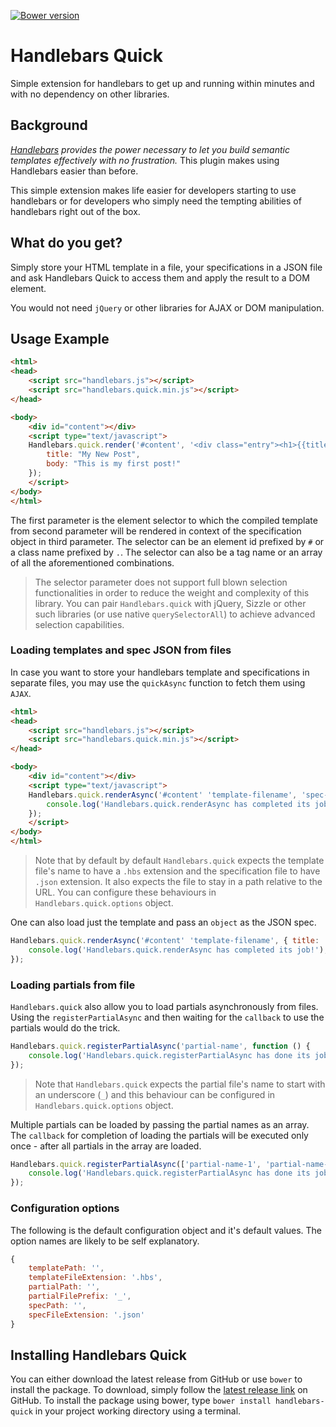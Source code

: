 [![Bower version](https://badge.fury.io/bo/handlebars-quick.svg)](https://github.com/shamasis/handlebars-quick.git)

# Handlebars Quick

Simple extension for handlebars to get up and running within minutes and with no dependency on other libraries.

## Background

_[Handlebars](http://handlebarsjs.com) provides the power necessary to let you build semantic templates effectively with
no frustration._ This plugin makes using Handlebars easier than before.

This simple extension makes life easier for developers starting to use handlebars or for developers who simply need the
tempting abilities of handlebars right out of the box.

## What do you get?

Simply store your HTML template in a file, your specifications in a JSON file and ask Handlebars Quick to access them and
apply the result to a DOM element.

You would not need `jQuery` or other libraries for AJAX or DOM manipulation.

## Usage Example

```html
<html>
<head>
    <script src="handlebars.js"></script>
    <script src="handlebars.quick.min.js"></script>
</head>

<body>
    <div id="content"></div>
    <script type="text/javascript">
    Handlebars.quick.render('#content', '<div class="entry"><h1>{{title}}</h1><div class="body">{{body}}</div></div>', {
        title: "My New Post",
        body: "This is my first post!"
    });
    </script>
</body>
</html>
```

The first parameter is the element selector to which the compiled template from second parameter will be rendered in
context of the specification object in third parameter. The selector can be an element id prefixed by `#` or a class
name prefixed by `.`. The selector can also be a tag name or an array of all the aforementioned combinations.

> The selector parameter does not support full blown selection functionalities in order to reduce the weight and
> complexity of this library. You can pair `Handlebars.quick` with jQuery, Sizzle or other such libraries (or use
> native `querySelectorAll`) to achieve advanced selection capabilities.

### Loading templates and spec JSON from files

In case you want to store your handlebars template and specifications in separate files, you may use the `quickAsync`
function to fetch them using `AJAX`.

```html
<html>
<head>
    <script src="handlebars.js"></script>
    <script src="handlebars.quick.min.js"></script>
</head>

<body>
    <div id="content"></div>
    <script type="text/javascript">
    Handlebars.quick.renderAsync('#content' 'template-filename', 'spec-filename', function () {
        console.log('Handlebars.quick.renderAsync has completed its job!');
    });
    </script>
</body>
</html>
```

> Note that by default by default `Handlebars.quick` expects the template file's name to have a `.hbs` extension and the
> specification file to have `.json` extension. It also expects the file to stay in a path relative to the URL. You can
> configure these behaviours in `Handlebars.quick.options` object.

One can also load just the template and pass an `object` as the JSON spec.

```javascript
Handlebars.quick.renderAsync('#content' 'template-filename', { title: 'sherlock', body: 'watson' }, function () {
    console.log('Handlebars.quick.renderAsync has completed its job!');
});
```

### Loading partials from file

`Handlebars.quick` also allow you to load partials asynchronously from files. Using the `registerPartialAsync` and then
waiting for the `callback` to use the partials would do the trick.

```javascript
Handlebars.quick.registerPartialAsync('partial-name', function () {
    console.log('Handlebars.quick.registerPartialAsync has done its job!');
});
```

> Note that `Handlebars.quick` expects the partial file's name to start with an underscore (`_`) and this behaviour can
> be configured in `Handlebars.quick.options` object.

Multiple partials can be loaded by passing the partial names as an array. The `callback` for completion of loading the
partials will be executed only once - after all partials in the array are loaded.

```javascript
Handlebars.quick.registerPartialAsync(['partial-name-1', 'partial-name-2'], function () {
    console.log('Handlebars.quick.registerPartialAsync has done its job!');
});
```

### Configuration options

The following is the default configuration object and it's default values. The option names are likely to be self
explanatory.

```javascript
{
    templatePath: '',
    templateFileExtension: '.hbs',
    partialPath: '',
    partialFilePrefix: '_',
    specPath: '',
    specFileExtension: '.json'
}
```

## Installing Handlebars Quick

You can either download the latest release from GitHub or use `bower` to install the package. To download, simply follow
the [latest release link](https://github.com/shamasis/handlebars-quick/releases/latest) on GitHub. To install the
package using bower, type `bower install handlebars-quick` in your project working directory using a terminal.
